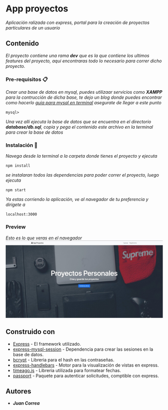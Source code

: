 # App proyectos

_Aplicación ralizada con express, portal para la creación de proyectos particulares de un usuario_

## Contenido

_El proyecto contiene una rama ***dev*** que es la que contiene los ultimos features del proyecto, aqui encontraras todo lo necesario para correr dicho proyecto._


### Pre-requisitos 📋

_Crear una base de datos en mysql, puedes utilizaar servicios como ***XAMPP*** para la contrucción de dicha base, te dejo un blog donde puedes encontrar como hacerlo
[guia para mysql en terminal](https://desarrolloweb.com/articulos/2408.php) asegurate de llegar a este punto_

```
mysql>
```

_Una vez allí ejecuta la base de datos que se encuentra en el directorio ***database/db.sql***, copia y pega el contenido este archivo en la terminal 
para crear la base de datos_

### Instalación 🔧

_Navega desde la terminal a la carpeta donde tienes el proyecto y ejecuta_

```
npm install
```

_se instalaran todos las dependencias para poder correr el proyecto, luego ejecuta_

```
npm start
```

_Ya estas corriendo la aplicación, ve al navegador de tu preferencia y dirigete a_

```
localhost:3000
```

### Preview
_Esto es lo que veras en el navegador_
![](/preview.jpg)

## Construido con
* [Express](https://expressjs.com/) - El framework utilizado.
* [express-mysql-session](https://www.npmjs.com/package/express-mysql-session) - Dependencia para crear las sesiones en la base de datos.
* [bcrypt](https://www.npmjs.com/package/bcrypt) - Libreria para el hash en las contraseñas.
* [express-handlebars](https://www.npmjs.com/package/express-handlebars) - Motor para la visualización de vistas en express.
* [timeago.js](https://www.npmjs.com/package/timeago.js) - Libreria utilizada para formatear fechas.
* [passport](https://www.npmjs.com/package/passport) - Paquete para autenticar solicitudes, comptible con express.

## Autores
* **_Juan Correa_**

